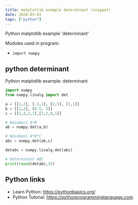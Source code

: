 ```yaml
---
title: matplotlib example determinant (snippet)
date: 2020-03-03
tags: ["python"]
---
```

Python matplotlib example 'determinant'


Modules used in program: 
* `import numpy`

## python determinant

Python matplotlib example: determinant

```python
import numpy
from numpy.linalg import det

a = [[1,2], [-2,1], [2,5], [1,1]]
b = [[1,2], [0.5, 3]]
c = [[1,4,2,1],[3,2,0,1]]

# Násobení A*B
ab = numpy.dot(a,b)

# Násobení A*B*C
abc = numpy.dot(ab,c)

detabc = numpy.linalg.det(abc)

# Determinant ABC
print(round(detabc,3))

```

## Python links

- Learn Python: https://pythonbasics.org/
- Python Tutorial: https://pythonprogramminglanguage.com
